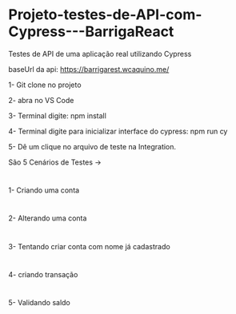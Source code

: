 # Projeto-testes-de-API-com-Cypress---BarrigaReact
Testes de API de uma aplicação real utilizando Cypress

baseUrl da api: https://barrigarest.wcaquino.me/

1- Git clone no projeto

2- abra no VS Code

3- Terminal digite: npm install

4- Terminal digite para inicializar interface do cypress: npm run cy

5- Dê um clique no arquivo de teste na Integration.


São 5 Cenários de Testes -> 
#
1- Criando uma conta
#
2- Alterando uma conta
#
3- Tentando criar conta com nome já cadastrado
#
4- criando transação
#
5- Validando saldo
#
